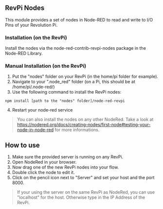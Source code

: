 RevPi Nodes
------

This module provides a set of nodes in Node-RED to read and write to I/O Pins of your Revolution Pi.

### Installation (on the RevPi)
Install the nodes via the node-red-contrib-revpi-nodes package in the Node-RED Library.

### Manual Installation (on the RevPi)
1. Put the "nodes" folder on your RevPi (in the home/pi folder for example).
2. Navigate to your ".node_red" folder (on a Pi, this should be at /home/pi/.node-red/)
3. Use the following command to install the RevPi nodes:
```
npm install [path to the "nodes" folder]/node-red-revpi
```
4. Restart your node-red service

> You can also install the nodes on any other NodeRed.
> Take a look at https://nodered.org/docs/creating-nodes/first-node#testing-your-node-in-node-red for more informations.

## How to use
1. Make sure the provided server is running on any RevPi.
2. Open NodeRed in your browser.
3. Now drag one of the new RevPi nodes into your flow.
4. Double click the node to edit it.
5. Click on the pencil icon next to "Server" and set your host and the port 8000.
> If your using the server on the same RevPi as NodeRed, you can use "localhost" for the host. Otherwise type in the IP Address of the RevPi.
